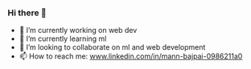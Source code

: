 ### Hi there 👋

<!--
**MB2407/MB2407** is a ✨ _special_ ✨ repository because its `README.md` (this file) appears on your GitHub profile.

Here are some ideas to get you started:

- 🔭 I’m currently working on ...
- 🌱 I’m currently learning ...
- 👯 I’m looking to collaborate on ...
- 🤔 I’m looking for help with ...
- 💬 Ask me about ...
- 📫 How to reach me: ...
- 😄 Pronouns: ...
- ⚡ Fun fact: ...
-->

- 🔭 I’m currently working on web dev
- 🌱 I’m currently learning ml
- 👯 I’m looking to collaborate on ml and web development
- 📫 How to reach me: www.linkedin.com/in/mann-bajpai-0986211a0

 
